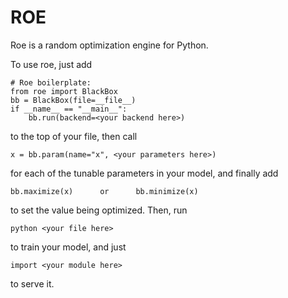 # ROE

Roe is a random optimization engine for Python.

To use roe, just add

    # Roe boilerplate:
    from roe import BlackBox
    bb = BlackBox(file=__file__)
    if __name__ == "__main__":
        bb.run(backend=<your backend here>)

to the top of your file, then call

    x = bb.param(name="x", <your parameters here>)

for each of the tunable parameters in your model, and finally add

    bb.maximize(x)      or      bb.minimize(x)

to set the value being optimized. Then, run

    python <your file here>

to train your model, and just

    import <your module here>

to serve it.
